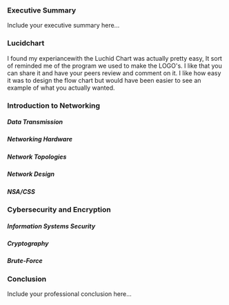 ### Executive Summary
Include your executive summary here...

### Lucidchart
I found my experiancewith the Luchid Chart was actually pretty easy, It sort of reminded me of the program we used to make the LOGO's. I like that you can share it and have your peers review and comment on it. I like how easy it was to design the flow chart but would have been easier to see an example of what you actually wanted.
### Introduction to Networking
##### Data Transmission
##### Networking Hardware
##### Network Topologies
##### Network Design
##### NSA/CSS
### Cybersecurity and Encryption
##### Information Systems Security
##### Cryptography
##### Brute-Force
### Conclusion
Include your professional conclusion here...
